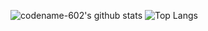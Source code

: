 ![codename-602's github stats](https://github-readme-stats.vercel.app/api?username=codename-602&count_private=true&show_icons=true&theme=dracula)
![Top Langs](https://github-readme-stats.vercel.app/api/top-langs/?username=codename-602&layout=compact&hide=csharp)
<!--
**codename-602/codename-602** is a ✨ _special_ ✨ repository because its `README.md` (this file) appears on your GitHub profile.

Here are some ideas to get you started:

- 🔭 I’m currently working on ...
- 🌱 I’m currently learning ...
- 👯 I’m looking to collaborate on ...
- 🤔 I’m looking for help with ...
- 💬 Ask me about ...
- 📫 How to reach me: ...
- 😄 Pronouns: ...
- ⚡ Fun fact: ...
-->
